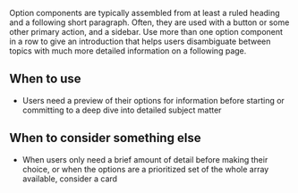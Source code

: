 Option components are typically assembled from at least a ruled heading and a following short paragraph. Often, they are used with a button or some other primary action, and a sidebar. Use more than one option component in a row to give an introduction that helps users disambiguate between topics with much more detailed information on a following page.

## When to use
- Users need a preview of their options for information before starting or committing to a deep dive into detailed subject matter

## When to consider something else
- When users only need a brief amount of detail before making their choice, or when the options are a prioritized set of the whole array available, consider a card

